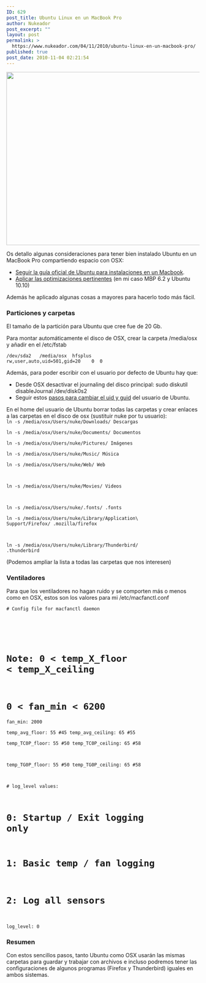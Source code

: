 ```yaml
---
ID: 629
post_title: Ubuntu Linux en un MacBook Pro
author: Nukeador
post_excerpt: ""
layout: post
permalink: >
  https://www.nukeador.com/04/11/2010/ubuntu-linux-en-un-macbook-pro/
published: true
post_date: 2010-11-04 02:21:54
---
```

<a href="http://www.nukeador.com/wp-content/uploads/2010/11/ubuntu-mbp.jpg"><img class="aligncenter size-full wp-image-630" title="ubuntu-mbp" src="http://www.nukeador.com/wp-content/uploads/2010/11/ubuntu-mbp.jpg" alt="" width="600" height="452" /></a>

Os detallo algunas consideraciones para tener bien instalado Ubuntu en un MacBook Pro compartiendo espacio con OSX:
<ul>
	<li><a href="https://help.ubuntu.com/community/MactelSupportTeam/AppleIntelInstallation">Seguir la guía oficial de Ubuntu para instalaciones en un Macbook</a>.</li>
	<li><a href="https://help.ubuntu.com/community/MacBookPro6-2/Maverick">Aplicar las optimizaciones pertinentes</a> (en mi caso MBP 6.2 y Ubuntu 10.10)</li>
</ul>
Además he aplicado algunas cosas a mayores para hacerlo todo más fácil.
<h3>Particiones y carpetas</h3>
El tamaño de la partición para Ubuntu que cree fue de 20 Gb.

Para montar automáticamente el disco de OSX, crear la carpeta /media/osx y añadir en el /etc/fstab

<code>/dev/sda2   /media/osx  hfsplus  rw,user,auto,uid=501,gid=20    0  0</code>

Además, para poder escribir con el usuario por defecto de Ubuntu hay que:
<ul>
	<li>Desde OSX desactivar el journaling del disco principal: sudo diskutil disableJournal /dev/disk0s2</li>
	<li>Seguir estos <a href="http://toplessvampires.com/blog/2010/10/changing-ubuntu-uid-pemissions-to-501-for-mac-os-x-dual-booting-method-2/">pasos para cambiar el uid y guid</a> del usuario de Ubuntu.</li>
</ul>
En el home del usuario de Ubuntu borrar todas las carpetas y crear enlaces a las carpetas en el disco de osx (sustituir nuke por tu usuario):
<code>
ln -s /media/osx/Users/nuke/Downloads/ Descargas</code>

<code>ln -s /media/osx/Users/nuke/Documents/ Documentos</code>

<code>ln -s /media/osx/Users/nuke/Pictures/ Imágenes</code>

<code>ln -s /media/osx/Users/nuke/Music/ Música</code>

<code>ln -s /media/osx/Users/nuke/Web/ Web</code>

<code> </code>

<code>ln -s /media/osx/Users/nuke/Movies/ Videos</code>

<code> </code>

<code>ln -s /media/osx/Users/nuke/.fonts/ .fonts</code>

<code>ln -s /media/osx/Users/nuke/Library/Application\ Support/Firefox/ .mozilla/firefox</code>

<code> </code>

<code>ln -s /media/osx/Users/nuke/Library/Thunderbird/ .thunderbird</code>

(Podemos ampliar la lista a todas las carpetas que nos interesen)
<h3>Ventiladores</h3>
Para que los ventiladores no hagan ruido y se comporten más o menos como en OSX, estos son los valores para mi /etc/macfanctl.conf

<code># Config file for macfanctl daemon
#
# Note: 0 &lt; temp_X_floor &lt; temp_X_ceiling
#       0 &lt; fan_min &lt; 6200 </code>

<code>fan_min: 2000</code>

<code>temp_avg_floor: 55 #45
temp_avg_ceiling: 65 #55</code>

<code>temp_TC0P_floor: 55 #50
temp_TC0P_ceiling: 65 #58</code>

<code> </code>

<code>temp_TG0P_floor: 55 #50
temp_TG0P_ceiling: 65 #58</code>

<code> </code>

<code># log_level values:
#   0: Startup / Exit logging only
#   1: Basic temp / fan logging
#   2: Log all sensors</code>

<code> </code>

<code>log_level: 0</code>
<h3>Resumen</h3>
Con estos sencillos pasos, tanto Ubuntu como OSX usarán las mismas carpetas para guardar y trabajar con archivos e incluso podremos tener las configuraciones de algunos programas (Firefox y Thunderbird) iguales en ambos sistemas.